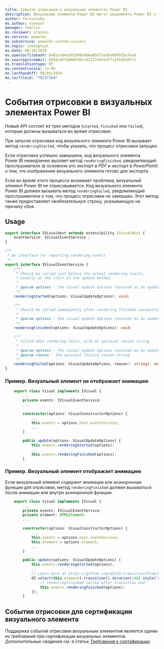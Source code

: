 ```yaml
---
title: События отрисовки в визуальных элементах Power BI
description: Визуальные элементы Power BI могут уведомлять Power BI о том, что они готовы к экспорту в PowerPoint или PDF.
author: Yarovinsky
ms.author: alexyar
manager: rkarlin
ms.reviewer: sranins
ms.service: powerbi
ms.subservice: powerbi-custom-visuals
ms.topic: conceptual
ms.date: 06/18/2019
ms.openlocfilehash: b481ce94e5025045466a05d71e30a00f02be7ead
ms.sourcegitcommit: b602cdffa80653bc24123726d1d7f1afbd93d77c
ms.translationtype: HT
ms.contentlocale: ru-RU
ms.lasthandoff: 09/03/2019
ms.locfileid: "70237164"
---
```

# <a name="render-events-in-power-bi-visuals"></a>События отрисовки в визуальных элементах Power BI

Новый API состоит из трех методов (`started`, `finished` или `failed`), которые должны вызываться во время отрисовки.

При запуске отрисовки код визуального элемента Power BI вызывает метод `renderingStarted`, чтобы указать, что процесс отрисовки запущен.

Если отрисовка успешно завершена, код визуального элемента Power BI немедленно вызовет метод `renderingFinished`, уведомляющий прослушиватели (в основном это *экспорт в PDF* и *экспорт в PowerPoint*) о том, что изображение визуального элемента готово для экспорта.

Если во время этого процесса возникает проблема, визуальный элемент Power BI не отрисовывается. Код визуального элемента Power BI должен вызывать метод `renderingFailed`, уведомляющий прослушиватели о том, что процесс отрисовки не завершен. Этот метод также предоставляет необязательную строку, указывающую на причину сбоя.

## <a name="usage"></a>Usage

```typescript
export interface IVisualHost extends extensibility.IVisualHost {
    eventService: IVisualEventService ;
}

/**
 * An interface for reporting rendering events
 */
export interface IVisualEventService {
    /**
     * Should be called just before the actual rendering starts, 
     * usually at the start of the update method
     *
     * @param options - the visual update options received as an update parameter
     */
    renderingStarted(options: VisualUpdateOptions): void;

    /**
     * Should be called immediately after rendering finishes successfully
     * 
     * @param options - the visual update options received as an update parameter
     */
    renderingFinished(options: VisualUpdateOptions): void;

    /**
     * Called when rendering fails, with an optional reason string
     * 
     * @param options - the visual update options received as an update parameter
     * @param reason - the optional failure reason string
     */
    renderingFailed(options: VisualUpdateOptions, reason?: string): void;
}
```

### <a name="sample-the-visual-displays-no-animations"></a>Пример. Визуальный элемент не отображает анимацию

```typescript
    export class Visual implements IVisual {
        ...
        private events: IVisualEventService;
        ...

        constructor(options: VisualConstructorOptions) {
            ...
            this.events = options.host.eventService;
            ...
        }

        public update(options: VisualUpdateOptions) {
            this.events.renderingStarted(options);
            ...
            this.events.renderingFinished(options);
        }
```

### <a name="sample-the-visual-displays-animations"></a>Пример. Визуальный элемент отображает анимацию

Если визуальный элемент содержит анимации или асинхронные функции для отрисовки, метод `renderingFinished` должен вызываться после анимации или внутри асинхронной функции.

```typescript
    export class Visual implements IVisual {
        ...
        private events: IVisualEventService;
        private element: HTMLElement;
        ...

        constructor(options: VisualConstructorOptions) {
            ...
            this.events = options.host.eventService;
            this.element = options.element;
            ...
        }

        public update(options: VisualUpdateOptions) {
            this.events.renderingStarted(options);
            ...
            // Learn more at https://github.com/d3/d3-transition/blob/master/README.md#transition_end
            d3.select(this.element).transition().duration(100).style("opacity","0").end().then(() => {
                // renderingFinished called after transition end
                this.events.renderingFinished(options);
            });
        }
```

## <a name="rendering-events-for-visual-certification"></a>События отрисовки для сертификации визуального элемента

Поддержка событий отрисовки визуальным элементом является одним из требований при сертификации визуальных элементов. Дополнительные сведения см. в статье [Требования к сертификации](https://docs.microsoft.com/power-bi/power-bi-custom-visuals-certified?#certification-requirements).
